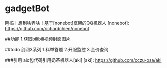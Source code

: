 # gadgetBot
瞎搞！想到啥弄啥！基于[nonebot]框架的QQ机器人
[nonebot]: https://github.com/richardchien/nonebot

##功能
1.获取bilibili视频封面图片


##todo
剑网3系列
1.科举答题
2.开服监控
3.金价查询

###引用
aio包代码引用奶茶机器人[aki]
[aki]: https://github.com/cczu-osa/aki
